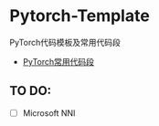 # Pytorch-Template
PyTorch代码模板及常用代码段
- [PyTorch常用代码段](reference/PyTorch笔记.md)
## TO DO:

- [ ] Microsoft NNI
